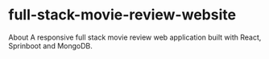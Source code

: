# full-stack-movie-review-website
About A responsive full stack movie review web application built with React, Sprinboot and MongoDB.
